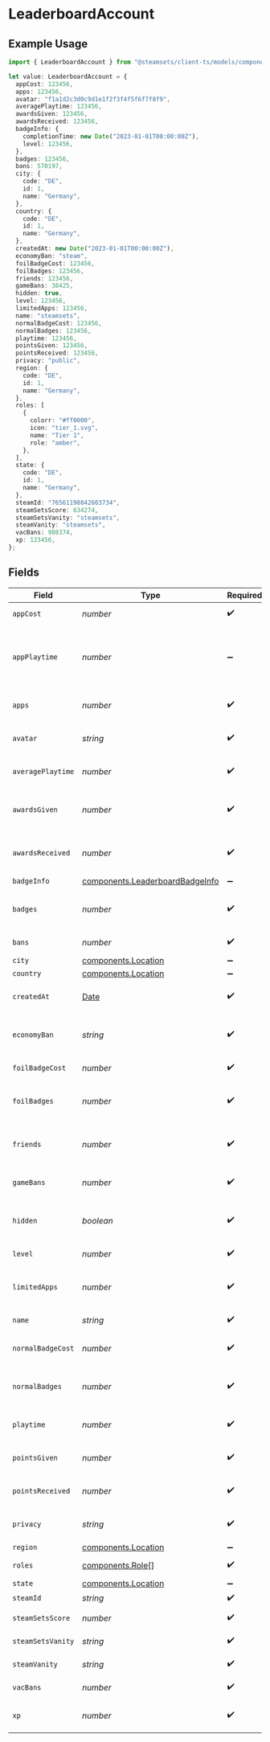 # LeaderboardAccount

## Example Usage

```typescript
import { LeaderboardAccount } from "@steamsets/client-ts/models/components";

let value: LeaderboardAccount = {
  appCost: 123456,
  apps: 123456,
  avatar: "f1a1d2c3d0c9d1e1f2f3f4f5f6f7f8f9",
  averagePlaytime: 123456,
  awardsGiven: 123456,
  awardsReceived: 123456,
  badgeInfo: {
    completionTime: new Date("2023-01-01T00:00:00Z"),
    level: 123456,
  },
  badges: 123456,
  bans: 570197,
  city: {
    code: "DE",
    id: 1,
    name: "Germany",
  },
  country: {
    code: "DE",
    id: 1,
    name: "Germany",
  },
  createdAt: new Date("2023-01-01T00:00:00Z"),
  economyBan: "steam",
  foilBadgeCost: 123456,
  foilBadges: 123456,
  friends: 123456,
  gameBans: 38425,
  hidden: true,
  level: 123456,
  limitedApps: 123456,
  name: "steamsets",
  normalBadgeCost: 123456,
  normalBadges: 123456,
  playtime: 123456,
  pointsGiven: 123456,
  pointsReceived: 123456,
  privacy: "public",
  region: {
    code: "DE",
    id: 1,
    name: "Germany",
  },
  roles: [
    {
      colorr: "#ff0000",
      icon: "tier_1.svg",
      name: "Tier 1",
      role: "amber",
    },
  ],
  state: {
    code: "DE",
    id: 1,
    name: "Germany",
  },
  steamId: "76561198842603734",
  steamSetsScore: 634274,
  steamSetsVanity: "steamsets",
  steamVanity: "steamsets",
  vacBans: 988374,
  xp: 123456,
};
```

## Fields

| Field                                                                                         | Type                                                                                          | Required                                                                                      | Description                                                                                   | Example                                                                                       |
| --------------------------------------------------------------------------------------------- | --------------------------------------------------------------------------------------------- | --------------------------------------------------------------------------------------------- | --------------------------------------------------------------------------------------------- | --------------------------------------------------------------------------------------------- |
| `appCost`                                                                                     | *number*                                                                                      | :heavy_check_mark:                                                                            | The cost of an app                                                                            | 123456                                                                                        |
| `appPlaytime`                                                                                 | *number*                                                                                      | :heavy_minus_sign:                                                                            | The playtime of the account, incase of an app leaderboard                                     |                                                                                               |
| `apps`                                                                                        | *number*                                                                                      | :heavy_check_mark:                                                                            | The number of apps the account has                                                            | 123456                                                                                        |
| `avatar`                                                                                      | *string*                                                                                      | :heavy_check_mark:                                                                            | The avatar hash of the account                                                                | f1a1d2c3d0c9d1e1f2f3f4f5f6f7f8f9                                                              |
| `averagePlaytime`                                                                             | *number*                                                                                      | :heavy_check_mark:                                                                            | The average playtime of the account                                                           | 123456                                                                                        |
| `awardsGiven`                                                                                 | *number*                                                                                      | :heavy_check_mark:                                                                            | The number of awards the account has                                                          | 123456                                                                                        |
| `awardsReceived`                                                                              | *number*                                                                                      | :heavy_check_mark:                                                                            | The number of awards the account has                                                          | 123456                                                                                        |
| `badgeInfo`                                                                                   | [components.LeaderboardBadgeInfo](../../models/components/leaderboardbadgeinfo.md)            | :heavy_minus_sign:                                                                            | N/A                                                                                           |                                                                                               |
| `badges`                                                                                      | *number*                                                                                      | :heavy_check_mark:                                                                            | The number of badges the account has                                                          | 123456                                                                                        |
| `bans`                                                                                        | *number*                                                                                      | :heavy_check_mark:                                                                            | The number of bans                                                                            |                                                                                               |
| `city`                                                                                        | [components.Location](../../models/components/location.md)                                    | :heavy_minus_sign:                                                                            | N/A                                                                                           |                                                                                               |
| `country`                                                                                     | [components.Location](../../models/components/location.md)                                    | :heavy_minus_sign:                                                                            | N/A                                                                                           |                                                                                               |
| `createdAt`                                                                                   | [Date](https://developer.mozilla.org/en-US/docs/Web/JavaScript/Reference/Global_Objects/Date) | :heavy_check_mark:                                                                            | The time the account was created                                                              | 2023-01-01T00:00:00Z                                                                          |
| `economyBan`                                                                                  | *string*                                                                                      | :heavy_check_mark:                                                                            | The economy ban of the account                                                                | steam                                                                                         |
| `foilBadgeCost`                                                                               | *number*                                                                                      | :heavy_check_mark:                                                                            | The cost of a foil badge                                                                      | 123456                                                                                        |
| `foilBadges`                                                                                  | *number*                                                                                      | :heavy_check_mark:                                                                            | The number of foil badges the account has                                                     | 123456                                                                                        |
| `friends`                                                                                     | *number*                                                                                      | :heavy_check_mark:                                                                            | The number of friends the account has                                                         | 123456                                                                                        |
| `gameBans`                                                                                    | *number*                                                                                      | :heavy_check_mark:                                                                            | The number of game bans                                                                       |                                                                                               |
| `hidden`                                                                                      | *boolean*                                                                                     | :heavy_check_mark:                                                                            | Whether the account is hidden in the leaderboards                                             | true                                                                                          |
| `level`                                                                                       | *number*                                                                                      | :heavy_check_mark:                                                                            | The level of the account                                                                      | 123456                                                                                        |
| `limitedApps`                                                                                 | *number*                                                                                      | :heavy_check_mark:                                                                            | The number of limited apps the account has                                                    | 123456                                                                                        |
| `name`                                                                                        | *string*                                                                                      | :heavy_check_mark:                                                                            | The name of the account                                                                       | steamsets                                                                                     |
| `normalBadgeCost`                                                                             | *number*                                                                                      | :heavy_check_mark:                                                                            | The cost of a normal badge                                                                    | 123456                                                                                        |
| `normalBadges`                                                                                | *number*                                                                                      | :heavy_check_mark:                                                                            | The number of normal badges the account has                                                   | 123456                                                                                        |
| `playtime`                                                                                    | *number*                                                                                      | :heavy_check_mark:                                                                            | The playtime of the account                                                                   | 123456                                                                                        |
| `pointsGiven`                                                                                 | *number*                                                                                      | :heavy_check_mark:                                                                            | The number of points the account has                                                          | 123456                                                                                        |
| `pointsReceived`                                                                              | *number*                                                                                      | :heavy_check_mark:                                                                            | The number of points the account has                                                          | 123456                                                                                        |
| `privacy`                                                                                     | *string*                                                                                      | :heavy_check_mark:                                                                            | The privacy of the account                                                                    | public                                                                                        |
| `region`                                                                                      | [components.Location](../../models/components/location.md)                                    | :heavy_minus_sign:                                                                            | N/A                                                                                           |                                                                                               |
| `roles`                                                                                       | [components.Role](../../models/components/role.md)[]                                          | :heavy_check_mark:                                                                            | The roles of the account                                                                      |                                                                                               |
| `state`                                                                                       | [components.Location](../../models/components/location.md)                                    | :heavy_minus_sign:                                                                            | N/A                                                                                           |                                                                                               |
| `steamId`                                                                                     | *string*                                                                                      | :heavy_check_mark:                                                                            | The steam id                                                                                  | 76561198842603734                                                                             |
| `steamSetsScore`                                                                              | *number*                                                                                      | :heavy_check_mark:                                                                            | The steam sets score                                                                          |                                                                                               |
| `steamSetsVanity`                                                                             | *string*                                                                                      | :heavy_check_mark:                                                                            | The vanity of the account                                                                     | steamsets                                                                                     |
| `steamVanity`                                                                                 | *string*                                                                                      | :heavy_check_mark:                                                                            | The vanity of the account                                                                     | steamsets                                                                                     |
| `vacBans`                                                                                     | *number*                                                                                      | :heavy_check_mark:                                                                            | The number of vac bans                                                                        |                                                                                               |
| `xp`                                                                                          | *number*                                                                                      | :heavy_check_mark:                                                                            | The number of xp the account has                                                              | 123456                                                                                        |